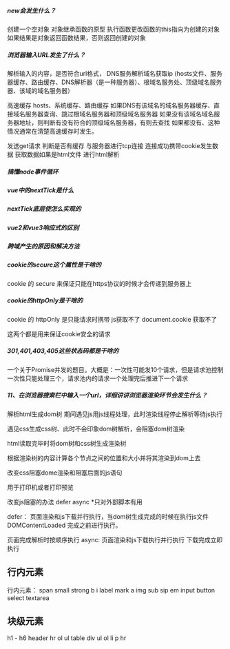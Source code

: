 ##### new会发生什么？
创建一个空对象
对象继承函数的原型
执行函数更改函数的this指向为创建的对象
如果结果是对象返回函数结果，否则返回创建的对象

##### 浏览器输入URL发生了什么？
解析输入的内容，是否符合url格式，
DNS服务解析域名获取ip
(hosts文件、服务器缓存、路由缓存、DNS解析器（是一种服务器）、根域名服务处、顶级域名服务器、该域的域名服务器）

高速缓存
hosts、系统缓存、路由缓存
如果DNS有该域名的域名服务器缓存、直接域名服务器查询、跳过根域名服务器和顶级域名服务器
如果没有该域名域名服务器地址，则判断有没有符合的顶级域名服务器，有则去查找
如果都没有、这种情况通常在清楚高速缓存时发生。

发送get请求 判断是否有缓存 
与服务器进行tcp连接
连接成功携带cookie发生数据
获取数据如果是html文件 进行html解析


##### 搞懂node事件循环

##### vue中的nextTick是什么

##### nextTick底层使怎么实现的

##### vue2和vue3响应式的区别

##### 跨域产生的原因和解决方法

##### cookie的secure这个属性是干啥的
cookie 的 secure 来保证只能在https协议的时候才会传递到服务器上
##### cookie的httpOnly是干啥的
cookie 的 httpOnly 是只能请求时携带 js获取不了
document.cookie 获取不了

这两个都是用来保证cookie安全的请求
##### 301,401,403,405这些状态码都是干啥的



一个关于Promise并发的题目。大概是：一次性可能发10个请求，但是请求池控制一次性只能处理三个，请求池内的请求一个处理完后推进下一个请求

##### 11、在浏览器搜索栏中输入一个url，详细讲讲浏览器渲染环节会发生什么？

解析html生成dom树
期间遇见js用js线程处理，此时渲染线程停止解析等待js执行

遇见css生成css树、此时不会印象dom树解析，会阻塞dom树渲染

html读取完毕时将dom树和css树生成渲染树

根据渲染树的内容计算各个节点之间的位置和大小并将其渲染到dom上去

改变css阻塞dome渲染和阻塞后面的js语句
<link media='print'> 用于打印机或者打印预览

改变js阻塞的办法 defer async *只对外部脚本有用


defer： 
页面渲染和js下载并行执行，当dom树生成完成的时候在执行js文件
DOMContentLoaded 完成之前进行执行。

页面完成解析时按顺序执行
async:
页面渲染和js下载执行并行执行
下载完成立即执行


## 行内元素
行内元素：
span small strong b i  label mark
a img sub sip em
input button  select textarea

## 块级元素
h1 - h6
header hr ol ul 
table div 
ul ol li
p hr
